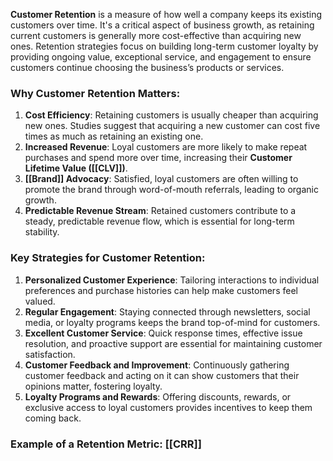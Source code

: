 **Customer Retention** is a measure of how well a company keeps its existing customers over time. It's a critical aspect of business growth, as retaining current customers is generally more cost-effective than acquiring new ones. Retention strategies focus on building long-term customer loyalty by providing ongoing value, exceptional service, and engagement to ensure customers continue choosing the business’s products or services.

### Why Customer Retention Matters:
1. **Cost Efficiency**: Retaining customers is usually cheaper than acquiring new ones. Studies suggest that acquiring a new customer can cost five times as much as retaining an existing one.
2. **Increased Revenue**: Loyal customers are more likely to make repeat purchases and spend more over time, increasing their **Customer Lifetime Value ([[CLV]])**.
3. **[[Brand]] Advocacy**: Satisfied, loyal customers are often willing to promote the brand through word-of-mouth referrals, leading to organic growth.
4. **Predictable Revenue Stream**: Retained customers contribute to a steady, predictable revenue flow, which is essential for long-term stability.

### Key Strategies for Customer Retention:
1. **Personalized Customer Experience**: Tailoring interactions to individual preferences and purchase histories can help make customers feel valued.
2. **Regular Engagement**: Staying connected through newsletters, social media, or loyalty programs keeps the brand top-of-mind for customers.
3. **Excellent Customer Service**: Quick response times, effective issue resolution, and proactive support are essential for maintaining customer satisfaction.
4. **Customer Feedback and Improvement**: Continuously gathering customer feedback and acting on it can show customers that their opinions matter, fostering loyalty.
5. **Loyalty Programs and Rewards**: Offering discounts, rewards, or exclusive access to loyal customers provides incentives to keep them coming back.

### Example of a Retention Metric: [[CRR]]
